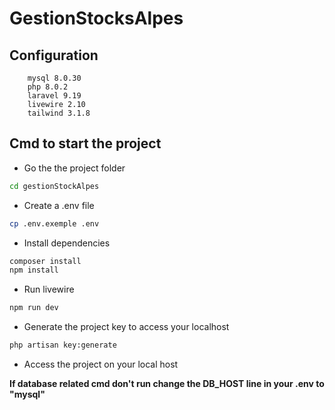 # GestionStocksAlpes

## Configuration
        mysql 8.0.30
        php 8.0.2
        laravel 9.19
        livewire 2.10
        tailwind 3.1.8
        
## Cmd to start the project
* Go the the project folder
```bash
cd gestionStockAlpes
```
* Create a .env file
```bash
cp .env.exemple .env
```
* Install dependencies
```bash
composer install
npm install
```
* Run livewire
```bash
npm run dev
```
* Generate the project key to access your localhost
```bash
php artisan key:generate
```

* Access the project on your local host

**If database related cmd don't run change the DB_HOST line in your .env to "mysql"**
